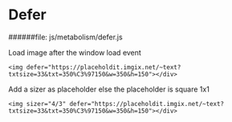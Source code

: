 # Defer

######file:  js/metabolism/defer.js

Load image after the window load event

~~~~
<img defer="https://placeholdit.imgix.net/~text?txtsize=33&txt=350%C3%97150&w=350&h=150"></div>
~~~~

Add a sizer as placeholder else the placeholder is square 1x1
~~~~
<img sizer="4/3" defer="https://placeholdit.imgix.net/~text?txtsize=33&txt=350%C3%97150&w=350&h=150"></div>
~~~~
